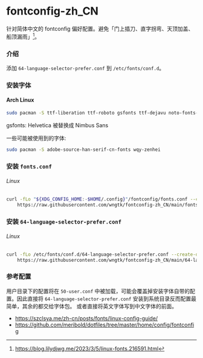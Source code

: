 # fontconfig-zh_CN

针对简体中文的 fontconfig 偏好配置。避免<span lang="ja">「门上插刀、直字拐弯、天顶加盖、船顶漏雨」</span>[^门上插刀]。

[^门上插刀]: https://blog.lilydjwg.me/2023/3/5/linux-fonts.216591.html

### 介绍

添加 `64-language-selector-prefer.conf` 到 `/etc/fonts/conf.d`。

### 安装字体

#### Arch Linux
```sh
sudo pacman -S ttf-liberation ttf-roboto gsfonts ttf-dejavu noto-fonts-cjk noto-fonts-emoji adobe-source-code-pro-fonts
```

gsfonts: Helvetica 被替换成 Nimbus Sans

一些可能被使用到的字体:

```sh
sudo pacman -S adobe-source-han-serif-cn-fonts wqy-zenhei
```

### 安装 `fonts.conf`

###### Linux
```sh
curl -fLo "${XDG_CONFIG_HOME:-$HOME/.config}"/fontconfig/fonts.conf --create-dirs \
    https://raw.githubusercontent.com/wngtk/fontconfig-zh_CN/main/fonts.conf
```

### 安装 `64-language-selector-prefer.conf`

###### Linux
```sh
curl -fLo /etc/fonts/conf.d/64-language-selector-prefer.conf --create-dirs \
    https://raw.githubusercontent.com/wngtk/fontconfig-zh_CN/main/64-language-selector-prefer.conf
```

### 参考配置

用户目录下的配置将在 `50-user.conf` 中被加载，可能会覆盖掉安装字体自带的配置。因此直接将 `64-language-selector-prefer.conf` 安装到系统目录反而配置最简单，其余的都交给字体包。
或者直接将英文字体写到中文字体的前面。

- https://szclsya.me/zh-cn/posts/fonts/linux-config-guide/
- https://github.com/meribold/dotfiles/tree/master/home/config/fontconfig
